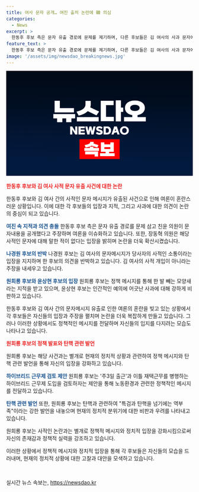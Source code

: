 ```yaml
---
title: 여사 문자 공개… 여진 출처 논란에 韓 의심
categories:
  - News
excerpt: >
  한동후 후보 측은 문자 유출 경로에 문제를 제기하며, 다른 후보들은 김 여사의 사과 문자에 대처하지 못했다고 지적했다. 장 최고위원 후보는 문자 유출에 대한 의견을 밝히며, 나 후보는 김 여사의 사적 개입 부인하고, 윤 후보는 인간적인 예의를 언급했다. 원 후보는 정책 메시지를 내며 경북경찰청의 채 상병 순직 사건과 관련하여 발언했다.
feature_text: >
  한동후 후보 측은 문자 유출 경로에 문제를 제기하며, 다른 후보들은 김 여사의 사과 문자에 대처하지 못했다고 지적했다. 장 최고위원 후보는 문자 유출에 대한 의견을 밝히며, 나 후보는 김 여사의 사적 개입 부인하고, 윤 후보는 인간적인 예의를 언급했다. 원 후보는 정책 메시지를 내며 경북경찰청의 채 상병 순직 사건과 관련하여 발언했다.
image: '/assets/img/newsdao_breakingnews.jpg'
---
```


<p><img src="/assets/img/newsdao_breakingnews.jpg" alt="implanttips 속보" /></p>

<p><b><span style="color: #ee2323;">한동후 후보와 김 여사 사적 문자 유출 사건에 대한 논란</span></b></p>

<p>한동후 후보와 김 여사 간의 사적인 문자 메시지가 유출된 사건으로 인해 여론이 혼란스러운 상황입니다. 이에 대한 각 후보들의 입장과 지적, 그리고 사과에 대한 의견이 논란의 중심이 되고 있습니다.</p>

<p><b><span style="color: #1a5490;">여진 속 지적과 의견 충돌</span></b>
한동후 후보 측은 문자 유출 경로를 문제 삼고 친윤 의원이 문자내용을 공개했다고 주장하며 여론을 이슈화하고 있습니다. 또한, 장동혁 의원은 해당 사적인 문자에 대해 말한 적이 없다는 입장을 밝히며 논란을 더욱 확산시켰습니다.</p>

<p><b><span style="color: #1a5490;">나경원 후보의 반박</span></b>
나경원 후보는 김 여사의 문자메시지가 당사자의 사적인 소통이라는 입장을 지지하며 한 후보의 의견을 반박하고 있습니다. 김 여사의 사적 개입이 아니라는 주장을 내세우고 있습니다.</p>

<p><b><span style="color: #1a5490;">원희룡 후보와 윤상현 후보의 입장</span></b>
원희룡 후보는 정책 메시지를 통해 한 발 빼는 모양새라는 지적을 받고 있으며, 윤상현 후보는 인간적인 예의에 어긋난 사과에 대해 강하게 비판하고 있습니다.</p>

<p>한동후 후보와 김 여사 간의 문자메시지 유출로 인한 여론의 혼란을 빚고 있는 상황에서 각 후보들은 자신들의 입장과 주장을 펼치며 논란을 더욱 복잡하게 만들고 있습니다. 그러나 이러한 상황에서도 정책적인 메시지를 전달하며 자신들의 입지를 다지려는 모습도 나타나고 있습니다. </p>

<p><b><span style="color: #ee2323;">원희룡 후보의 정책 발표와 탄핵 관련 발언</span></b></p>

<p>원희룡 후보는 해당 사건과는 별개로 현재의 정치적 상황과 관련하여 정책 메시지와 탄핵 관련 발언을 통해 자신의 입장을 강화하고 있습니다.</p>

<p><b><span style="color: #1a5490;">하이브리드 근무제 검토 제안</span></b>
원희룡 후보는 '주3일 출근'과 이틀 재택근무를 병행하는 하이브리드 근무제 도입을 검토하자는 제안을 통해 노동환경과 관련한 정책적인 메시지를 전달하고 있습니다.</p>

<p><b><span style="color: #1a5490;">탄핵 관련 발언</span></b>
또한, 원희룡 후보는 탄핵과 관련하여 "특검과 탄핵을 넘기에는 역부족"이라는 강한 발언을 내놓으며 현재의 정치적 분위기에 대한 비판과 우려를 나타내고 있습니다.</p>

<p>원희룡 후보는 사적인 논란과는 별개로 정책적 메시지와 정치적 입장을 강화시킴으로써 자신의 존재감과 정책적 실력을 강조하고 있습니다.</p>

<p>이러한 상황에서 정책적 메시지와 정치적 입장을 통해 각 후보들은 자신들의 모습을 드러내며, 현재의 정치적 상황에 대한 고찰과 대안을 모색하고 있습니다.</p>

<p data-ke-size="size16">&nbsp;</p>
실시간 뉴스 속보는, <a href="https://newsdao.kr" rel="dofollow">https://newsdao.kr</a>


